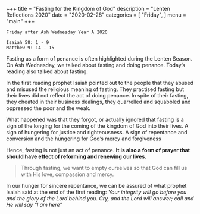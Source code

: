 +++
title = "Fasting for the Kingdom of God"
description = "Lenten Reflections 2020"
date = "2020-02-28"
categories = [
    "Friday",
]
menu = "main"
+++

```
Friday after Ash Wednesday Year A 2020

Isaiah 58: 1 - 9
Matthew 9: 14 - 15

```

Fasting as a form of penance is often highlighted during the Lenten Season. On Ash Wednesday, we talked about fasting and doing penance. Today’s reading also talked about fasting. 

In the first reading prophet Isaiah pointed out to the people that they abused and misused the religious meaning of fasting. They practised fasting but their lives did not reflect the act of doing penance. In spite of their fasting, they cheated in their business dealings, they quarrelled and squabbled and oppressed the poor and the weak. 

What happened was that they forgot, or actually ignored that fasting is a sign of the longing for the coming of the kingdom of God into their lives. A sign of hungering for justice and righteousness. A sign of repentance and conversion and the hungering for God’s mercy and forgiveness

Hence, fasting is not just an act of penance. **It is also a form of prayer that should have effect of reforming and renewing our lives.**

> Through fasting, we want to empty ourselves so that God can fill us with His love, compassion and mercy.

In our hunger for sincere repentance, we can be assured of what prophet Isaiah said at the end of the first reading: _Your integrity will go before you and the glory of the Lord behind you. Cry, and the Lord will answer; call and He will say “I am here”_

